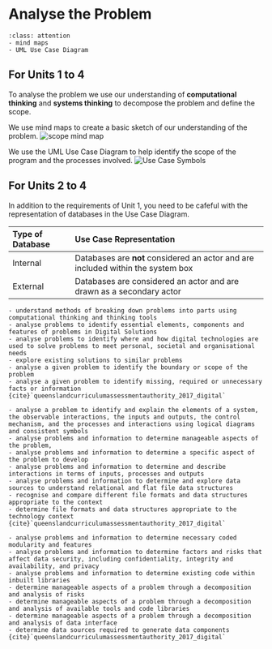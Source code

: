 # Analyse the Problem

```{admonition} Tools used:
:class: attention
- mind maps
- UML Use Case Diagram
```
## For Units 1 to 4
To analyse the problem we use our understanding of **computational thinking** and **systems thinking** to decompose the problem and define the scope.

We use mind maps to create a basic sketch of our understanding of the problem.
![scope mind map](../1_explore/assests/mm_scope.png)

We use the UML Use Case Diagram to help identify the scope of the program and the processes involved.
![Use Case Symbols](../1_explore/assests/use_case_symbols.png)

## For Units 2 to 4
In addition to the requirements of Unit 1, you need to be cafeful with the representation of databases in the Use Case Diagram.

|Type of Database|Use Case Representation|
|:---------------|:----------------------|
|Internal|Databases are **not** considered an actor and are included within the system box|
|External|Databases are considered an actor and are drawn as a secondary actor|

```{admonition} Unit 1 subject matter covered:
- understand methods of breaking down problems into parts using computational thinking and thinking tools
- analyse problems to identify essential elements, components and features of problems in Digital Solutions
- analyse problems to identify where and how digital technologies are used to solve problems to meet personal, societal and organisational needs
- explore existing solutions to similar problems
- analyse a given problem to identify the boundary or scope of the problem
- analyse a given problem to identify missing, required or unnecessary facts or information
{cite}`queenslandcurriculumassessmentauthority_2017_digital`
```

```{admonition} Unit 3 subject matter covered:
- analyse a problem to identify and explain the elements of a system, the observable interactions, the inputs and outputs, the control mechanism, and the processes and interactions using logical diagrams and consistent symbols
- analyse problems and information to determine manageable aspects of the problem,
- analyse problems and information to determine a specific aspect of the problem to develop
- analyse problems and information to determine and describe interactions in terms of inputs, processes and outputs
- analyse problems and information to determine and explore data sources to understand relational and flat file data structures
- recognise and compare different file formats and data structures appropriate to the context
- determine file formats and data structures appropriate to the technology context
{cite}`queenslandcurriculumassessmentauthority_2017_digital`
```

```{admonition} Unit 4 subject matter covered:
- analyse problems and information to determine necessary coded modularity and features
- analyse problems and information to determine factors and risks that affect data security, including confidentiality, integrity and availability, and privacy
- analyse problems and information to determine existing code within inbuilt libraries
- determine manageable aspects of a problem through a decomposition and analysis of risks
- determine manageable aspects of a problem through a decomposition and analysis of available tools and code libraries
- determine manageable aspects of a problem through a decomposition and analysis of data interface
- determine data sources required to generate data components
{cite}`queenslandcurriculumassessmentauthority_2017_digital`
```